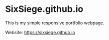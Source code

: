 # SixSiege.github.io
This is my simple responsive portfolio webpage.

Website: https://sixsiege.github.io
